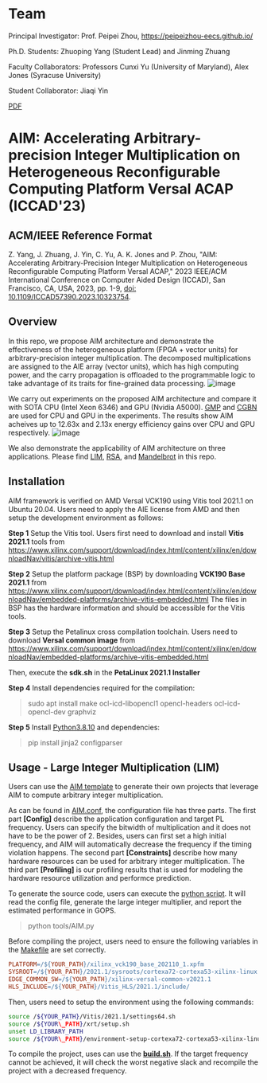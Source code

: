 # Team
Principal Investigator: Prof. Peipei Zhou, https://peipeizhou-eecs.github.io/

Ph.D. Students: Zhuoping Yang (Student Lead) and Jinming Zhuang

Faculty Collaborators: Professors Cunxi Yu (University of Maryland), Alex Jones (Syracuse University)

Student Collaborator: Jiaqi Yin

[PDF](https://peipeizhou-eecs.github.io/publication/2023iccad/2023iccad.pdf)

# AIM: Accelerating **A**rbitrary-precision **I**nteger **M**ultiplication on Heterogeneous Reconfigurable Computing Platform Versal ACAP (ICCAD'23) 

## ACM/IEEE Reference Format
Z. Yang, J. Zhuang, J. Yin, C. Yu, A. K. Jones and P. Zhou, "AIM: Accelerating Arbitrary-Precision Integer Multiplication on Heterogeneous Reconfigurable Computing Platform Versal ACAP," 2023 IEEE/ACM International Conference on Computer Aided Design (ICCAD), San Francisco, CA, USA, 2023, pp. 1-9, [doi: 10.1109/ICCAD57390.2023.10323754](https://doi.org/10.1109/ICCAD57390.2023.10323754).




## Overview
In this repo, we propose AIM architecture and demonstrate the effectiveness of the heterogeneous platform (FPGA + vector units) for arbitrary-precision integer multiplication. The decomposed multiplications are assigned to the AIE array (vector units), which has high computing power, and the carry propagation is offloaded to the programmable logic to take advantage of its traits for fine-grained data processing. 
![image](./images/AIM%20arch.png)

We carry out experiments on the proposed AIM architecture and compare it with SOTA CPU (Intel Xeon 6346) and GPU (Nvidia A5000). [GMP](https://gmplib.org/) and [CGBN](https://github.com/NVlabs/CGBN) are used for CPU and GPU in the experiments. The results show AIM acheives up to 12.63x and 2.13x energy efficiency gains over CPU and GPU respectively.
![image](./images/Compare.png)

We also demonstrate the applicability of AIM architecture on three applications. Please find [LIM](./application/IntegerMultiplication/), [RSA](./application/RSA/), and [Mandelbrot](./application/Mandelbrot/) in this repo.

## Installation
AIM framework is verified on AMD Versal VCK190 using Vitis tool 2021.1 on Ubuntu 20.04. Users need to apply the AIE license from AMD and then setup the development environment as follows:

**Step 1**
Setup the Vitis tool. Users first need to download and install **Vitis 2021.1** tools from https://www.xilinx.com/support/download/index.html/content/xilinx/en/downloadNav/vitis/archive-vitis.html 

**Step 2**
Setup the platform package (BSP) by downloading **VCK190 Base 2021.1** from https://www.xilinx.com/support/download/index.html/content/xilinx/en/downloadNav/embedded-platforms/archive-vitis-embedded.html
The files in BSP has the hardware information and should be accessible for the Vitis tools.


**Step 3**
Setup the Petalinux cross compilation toolchain. Users need to download **Versal common image** from https://www.xilinx.com/support/download/index.html/content/xilinx/en/downloadNav/embedded-platforms/archive-vitis-embedded.html

Then, execute the **sdk.sh** in the **PetaLinux 2021.1 Installer**

**Step 4**
Install dependencies required for the compilation:
> sudo
apt install make ocl-icd-libopencl1 opencl-headers
ocl-icd-opencl-dev graphviz

**Step 5**
Install [Python3.8.10](https://www.python.org/downloads/release/python-3810/) and dependencies:
> pip install jinja2 configparser

## Usage - Large Integer Multiplication (LIM)
Users can use the [AIM template](templete/) to generate their own projects that leverage AIM to compute arbitrary integer multiplication.

As can be found in [AIM.conf](templete/tools/AIM.conf), the configuration file has three parts. The first part **[Config]** describe the application configuration and target PL frequency. Users can specify the bitwidth of multiplication and it does not have to be the power of 2. Besides, users can first set a high initial frequency, and AIM will automatically decrease the frequency if the timing violation happens.
The second part **[Constraints]** describe how many hardware resources can be used for arbitrary integer multiplication. The third part **[Profiling]** is our profiling results that is used for modeling the hardware resource utilization and performce prediction.

To generate the source code, users can execute the [python script](templete/tools/AIM.py). It will read the config file, generate the large integer multiplier, and report the estimated performance in GOPS.
> python tools/AIM.py

Before compiling the project, users need to ensure the following variables in the [Makefile](templete/Makefile) are set correctly. 

```Makefile
PLATFORM=/${YOUR_PATH}/xilinx_vck190_base_202110_1.xpfm
SYSROOT=/${YOUR_PATH}/2021.1/sysroots/cortexa72-cortexa53-xilinx-linux
EDGE_COMMON_SW=/${YOUR_PATH}/xilinx-versal-common-v2021.1
HLS_INCLUDE=/${YOUR_PATH}/Vitis_HLS/2021.1/include/
```

Then, users need to setup the environment using the following commands:
```bash
source /${YOUR_PATH}/Vitis/2021.1/settings64.sh  
source /${YOUR\_PATH}/xrt/setup.sh  
unset LD_LIBRARY_PATH  
source /${YOUR\_PATH}/environment-setup-cortexa72-cortexa53-xilinx-linux
```

To compile the project, uses can use the [**build.sh**](templete/tools/build.sh). If the target frequency cannot be achieved, it will check the worst negative slack and recompile the project with a decreased frequency.

